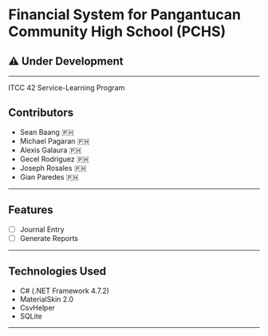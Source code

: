 # Financial System for Pangantucan Community High School (PCHS)

## :warning: Under Development

---

ITCC 42 Service-Learning Program

## Contributors

- Sean Baang :philippines:
- Michael Pagaran :philippines:
- Alexis Galaura :philippines:
- Gecel Rodriguez :philippines:
- Joseph Rosales :philippines:
- Gian Paredes :philippines:

---

## Features

- [ ] Journal Entry
- [ ] Generate Reports

---

## Technologies Used

- C# (.NET Framework 4.7.2)
- MaterialSkin 2.0
- CsvHelper
- SQLite

---

